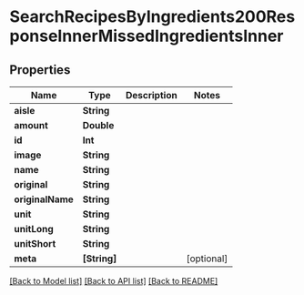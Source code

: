 # SearchRecipesByIngredients200ResponseInnerMissedIngredientsInner

## Properties
Name | Type | Description | Notes
------------ | ------------- | ------------- | -------------
**aisle** | **String** |  | 
**amount** | **Double** |  | 
**id** | **Int** |  | 
**image** | **String** |  | 
**name** | **String** |  | 
**original** | **String** |  | 
**originalName** | **String** |  | 
**unit** | **String** |  | 
**unitLong** | **String** |  | 
**unitShort** | **String** |  | 
**meta** | **[String]** |  | [optional] 

[[Back to Model list]](../README.md#documentation-for-models) [[Back to API list]](../README.md#documentation-for-api-endpoints) [[Back to README]](../README.md)


